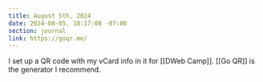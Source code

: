 ```yaml
---
title: August 5th, 2024
date: 2024-08-05, 10:17:08 -07:00
section: journal
link: https://goqr.me/
---
```

I set up a QR code with my vCard info in it for [[DWeb Camp]]. [[Go QR]] is the generator I recommend. 